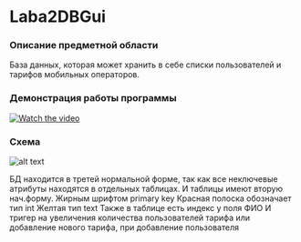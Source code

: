 # Laba2DBGui
### Описание предметной области
База данных, которая может хранить в себе списки пользователей и тарифов мобильных операторов.

### Демонстрация работы программы

[![Watch the video](https://i.imgur.com/fovTHLt.png)](https://drive.google.com/file/d/1-VJW-nxjdvlTA8zbgPguj3b_wAKewj6V/view?usp=sharing)

### Схема
![alt text](https://i.imgur.com/LVQGx76.png)

БД находится в третей нормальной форме, так как все неключевые атрибуты находятся в отдельных таблицах. И таблицы имеют вторую нач.форму.
Жирным шрифтом primary key
Красная полоска обозначает тип int
Желтая тип text
Также в таблице есть индекс у поля ФИО
И тригер на увеличения количества пользователей тарифа или добавление нового тарифа, при добавление пользователя
